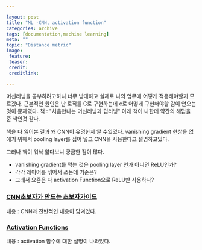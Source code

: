 ```yaml
---

layout: post
title: "ML -CNN, activation function"
categories: archive
tags: [documentation,machine learning]
meta: ""
topic: "Distance metric"
image:
 feature:
 teaser:
 credit:
 creditlink:

---
```


머신러닝을 공부하려고하니 너무 방대하고 실제로 나의 업무에 어떻게 적용해야할지 모르겠다.
근본적인 원인은 난 로직를 C로 구현하는데 c로 어떻게 구현해야할 감이 안오는것이 문제였다.
책 : "처음만나는 머신러닝과 딥러닝" 아래 책이 나한테 약간의 해답을 준 책인것 같다.

책을 다 읽어본 결과 왜 CNN이 유명한지 알 수있었다.
vanishing gradient 현상을 없에기 위해서 
pooling layer를 집어 넣고 CNN을 사용한다고 설명하고있다.

그러나 책이 워낙 얇다보니 궁금한 점이 많다. 
- vanishing gradient를 막는 것은 pooling layer 인가 아니면 ReLU인가?
- 각각 레이어를 섞어서 쓰는데 기준은?
- 그래서 요즘은 다 activation Function으로 ReLU만 사용하나?

### [CNN초보자가 만드는 초보자가이드](https://www.slideshare.net/leeseungeun/cnn-vgg-72164295)
내용 : CNN과 전반적인 내용이 담겨있다.
 
### [Activation Functions](http://mongxmongx2.tistory.com/13)
내용 : activation 함수에 대한 설명이 나와있다.

